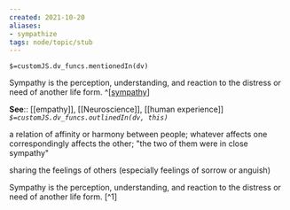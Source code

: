 ```yaml
---
created: 2021-10-20
aliases:
- sympathize
tags: node/topic/stub
---
```

`$=customJS.dv_funcs.mentionedIn(dv)`

Sympathy is the perception, understanding, and reaction to the distress or need of another life form. 
^[[sympathy](https://en.wikipedia.org/wiki/Sympathy)]

**See**:: [[empathy]], [[Neuroscience]], [[human experience]]
*`$=customJS.dv_funcs.outlinedIn(dv, this)`*

a relation of affinity or harmony between people; whatever affects one correspondingly affects the other; "the two of them were in close sympathy"  

sharing the feelings of others (especially feelings of sorrow or anguish)  

Sympathy is the perception, understanding, and reaction to the distress or need of another life form. 
[^1]

